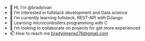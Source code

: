 - 👋 Hi, I’m @bradyivan
- 👀 I’m interested in fullstack development and Data science
- 🌱 I’m currently learning fullstack, REST-API with DJango
- 🌱 Learning microcontrollers programming with C
- 💞️ I’m looking to collaborate on projects for get more experienced
- 📫 How to reach me bradyjimenez76@gmail.com

<!---
bradyivan/bradyivan is a ✨ special ✨ repository because its `README.md` (this file) appears on your GitHub profile.
You can click the Preview link to take a look at your changes.
--->
